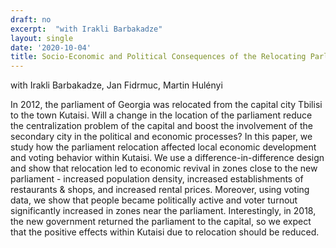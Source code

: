 ```yaml
---
draft: no
excerpt:  "with Irakli Barbakadze"
layout: single
date: '2020-10-04'
title: Socio-Economic and Political Consequences of the Relocating Parliament
---
```

with Irakli Barbakadze, Jan Fidrmuc, Martin Hulényi

In 2012, the parliament of Georgia was relocated from the capital city Tbilisi to the town Kutaisi. Will a change in the location of the parliament reduce the centralization problem of the capital and boost the involvement of the secondary city in the political and economic processes? In this paper, we study how the parliament relocation affected local economic development and voting behavior within Kutaisi. We use a difference-in-difference design and show that relocation led to economic revival in zones close to the new parliament - increased population density, increased establishments of restaurants & shops, and increased rental prices. Moreover, using voting data, we show that people became politically active and voter turnout significantly increased in zones near the parliament. Interestingly, in 2018, the new government returned the parliament to the capital, so we expect that the positive effects within Kutaisi due to relocation should be reduced.

